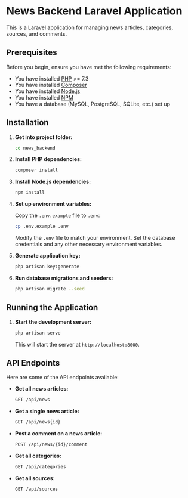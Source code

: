 # News Backend Laravel Application

This is a Laravel application for managing news articles, categories, sources, and comments.

## Prerequisites

Before you begin, ensure you have met the following requirements:
- You have installed [PHP](https://www.php.net/) >= 7.3
- You have installed [Composer](https://getcomposer.org/)
- You have installed [Node.js](https://nodejs.org/)
- You have installed [NPM](https://www.npmjs.com/)
- You have a database (MySQL, PostgreSQL, SQLite, etc.) set up

## Installation

1. **Get into project folder:**

    ```bash
    cd news_backend
    ```

2. **Install PHP dependencies:**

    ```bash
    composer install
    ```

3. **Install Node.js dependencies:**

    ```bash
    npm install
    ```

4. **Set up environment variables:**

    Copy the `.env.example` file to `.env`:

    ```bash
    cp .env.example .env
    ```

    Modify the `.env` file to match your environment. Set the database credentials and any other necessary environment variables.

5. **Generate application key:**

    ```bash
    php artisan key:generate
    ```

6. **Run database migrations and seeders:**

    ```bash
    php artisan migrate --seed
    ```

## Running the Application

1. **Start the development server:**

    ```bash
    php artisan serve
    ```

    This will start the server at `http://localhost:8000`.

## API Endpoints

Here are some of the API endpoints available:

- **Get all news articles:**
  ```bash
  GET /api/news
- **Get a single news article:**
  ```bash
  GET /api/news{id}
- **Post a comment on a news article:**
  ```bash
  POST /api/news/{id}/comment
- **Get all categories:**
  ```bash
  GET /api/categories
- **Get all sources:**
  ```bash
  GET /api/sources
